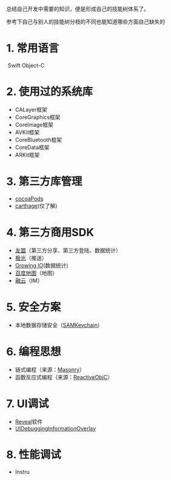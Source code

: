 总结自己开发中需要的知识，便是形成自己的技能树体系了。

参考下自己与别人的技能树分枝的不同也能知道哪些方面自己缺失的

# 1. 常用语言
  Swift
  Object-C

# 2. 使用过的系统库
- CALayer框架
- CoreGraphics框架
- CoreImage框架
- AVKit框架
- CoreBluetooth框架
- CoreData框架
- ARKit框架

# 3. 第三方库管理
- [cocoaPods](https://github.com/CocoaPods/CocoaPods)
- [carthage](https://brew.sh/index_zh-cn.html)(仅了解)
 
# 4. 第三方商用SDK
- [友盟](https://www.umeng.com)（第三方分享、第三方登陆、数据统计）
- [极光](https://www.jiguang.cn)（推送）
- [Growing IO](https://www.growingio.com)(数据统计)
- [百度地图](http://lbsyun.baidu.com)（地图）
- [融云](http://netease.im/vod?from=bdjjspy_52964)（IM）

# 5. 安全方案
- 本地数据存储安全（[SAMKeychain](https://github.com/soffes/SAMKeychain)）

# 6. 编程思想
- 链式编程（来源：[Masonry](https://github.com/SnapKit/Masonry)）
- 函数反应式编程（来源：[ReactiveObjC](https://github.com/ReactiveCocoa/ReactiveObjC)）

# 7. UI调试
- [Reveal](https://revealapp.com)软件
- [UIDebuggingInformationOverlay](http://ryanipete.com/blog/ios/swift/objective-c/uidebugginginformationoverlay/)

# 8. 性能调试
- Instru
